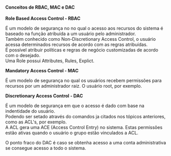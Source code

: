 #### Conceitos de RBAC, MAC e DAC
<p>
 <b> Role Based Access Control - RBAC</b><br />

É um modelo de segurança no no qual o acesso aos recursos do sistema é baseado na função atribuída a um usuário pelo administrador.<br />
Também conhecido como Non-Discretionary Access Control, o usuário acessa determinados recursos de acordo com as regras atribuídas.<br />
É possível atribuir políticas e regras de negócio customizadas de acordo com o desejado.<br />
Uma Role possui Attributes, Rules, Explict.

<b>Mandatory Access Control - MAC</b> <br />

É um modelo de segurança no qual os usuários recebem permissões para recursos por um administrador raiz. O usuário root, por exemplo.

<b>Discretionary Access Control - DAC</b> <br />

É um modelo de segurança em que o acesso é dado com base na indentidade do usuário.<br />
Podendo ser setado através do comandos ja citados nos tópicos anteriores, como as ACL's, por exemplo.<br />
A ACL gera uma ACE (Access Control Entry) no sistema. Estas permissões estão ativas quando o usuário o grupo estão vinculados a ACL.

O ponto fraco do DAC é caso se obtenha acesso a uma conta administrativa se consegue acesso a todo o sistema.
</p>
